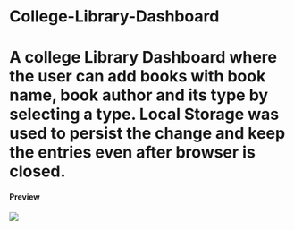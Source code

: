 # College-Library-Dashboard
<h1>A college Library Dashboard where the user can add books with book name, book author and its type by selecting a type. Local Storage was used to persist the change and keep the entries even after browser is closed.</h1>
<h4>Preview</h4>
<img src="https://user-images.githubusercontent.com/85113534/128829126-c9a806dd-7e1f-4ffd-a80f-fdcaf32deeb7.png" />
